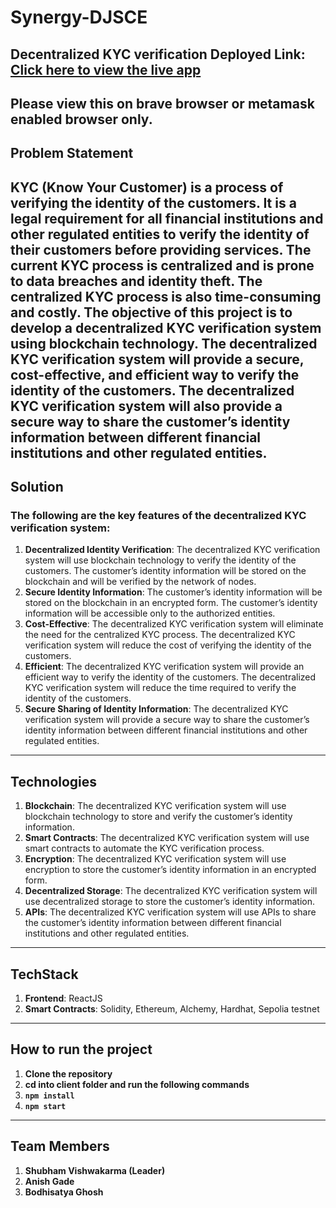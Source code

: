 # Synergy-DJSCE
Decentralized KYC verification 
Deployed Link: [Click here to view the live app](https://synergy-byte-me-vercel.vercel.app/) <br/>
---
**Please view this on brave browser or metamask enabled browser only.**
---
## Problem Statement
KYC (Know Your Customer) is a process of verifying the identity of the customers. It is a legal requirement for all financial institutions and other regulated entities to verify the identity of their customers before providing services. The current KYC process is centralized and is prone to data breaches and identity theft. The centralized KYC process is also time-consuming and costly. The objective of this project is to develop a decentralized KYC verification system using blockchain technology. The decentralized KYC verification system will provide a secure, cost-effective, and efficient way to verify the identity of the customers. The decentralized KYC verification system will also provide a secure way to share the customer’s identity information between different financial institutions and other regulated entities.
---
## Solution
### The following are the key features of the decentralized KYC verification system:
1. **Decentralized Identity Verification**: The decentralized KYC verification system will use blockchain technology to verify the identity of the customers. The customer’s identity information will be stored on the blockchain and will be verified by the network of nodes.
2. **Secure Identity Information**: The customer’s identity information will be stored on the blockchain in an encrypted form. The customer’s identity information will be accessible only to the authorized entities.
3. **Cost-Effective**: The decentralized KYC verification system will eliminate the need for the centralized KYC process. The decentralized KYC verification system will reduce the cost of verifying the identity of the customers.
4. **Efficient**: The decentralized KYC verification system will provide an efficient way to verify the identity of the customers. The decentralized KYC verification system will reduce the time required to verify the identity of the customers.
5. **Secure Sharing of Identity Information**: The decentralized KYC verification system will provide a secure way to share the customer’s identity information between different financial institutions and other regulated entities.
---
## Technologies
1. **Blockchain**: The decentralized KYC verification system will use blockchain technology to store and verify the customer’s identity information.
2. **Smart Contracts**: The decentralized KYC verification system will use smart contracts to automate the KYC verification process.
3. **Encryption**: The decentralized KYC verification system will use encryption to store the customer’s identity information in an encrypted form.
4. **Decentralized Storage**: The decentralized KYC verification system will use decentralized storage to store the customer’s identity information.
5. **APIs**: The decentralized KYC verification system will use APIs to share the customer’s identity information between different financial institutions and other regulated entities.
---
## TechStack
1. **Frontend**: ReactJS
2. **Smart Contracts**: Solidity, Ethereum, Alchemy, Hardhat, Sepolia testnet
---
## How to run the project
1. **Clone the repository**
2. **cd into client folder and run the following commands**
3. **`npm install`**
4. **`npm start`**
---
## Team Members
1. **Shubham Vishwakarma (Leader)**
2. **Anish Gade**
3. **Bodhisatya Ghosh**





